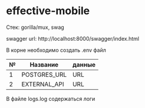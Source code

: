 # effective-mobile

Стек: gorilla/mux, swag

swagger url: http://localhost:8000/swagger/index.html

В корне необходимо создать .env файл


| № | Название | данные |
| -- | ---------------- | ------------ |
| 1  | POSTGRES_URL     | URL          |
| 2  | EXTERNAL_API     | URL          |


В файле logs.log содержаться логи
